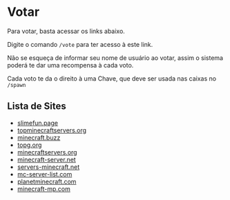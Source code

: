 # Votar

Para votar, basta acessar os links abaixo. 

Digite o comando `/vote` para ter acesso à este link.

Não se esqueça de informar seu nome de usuário ao votar, assim o sistema poderá te dar uma recompensa à cada voto. 

Cada voto te da o direito à uma Chave, que deve ser usada nas caixas no `/spawn`

## Lista de Sites

- [slimefun.page](https://slimefun.page/main/servers/server/slug/2-servidor-da-ordem)
- [topminecraftservers.org](https://topminecraftservers.org/vote/36407)
- [minecraft.buzz](https://minecraft.buzz/vote/9617)
- [topg.org](https://topg.org/minecraft-servers/server-660362)
- [minecraftservers.org](https://minecraftservers.org/vote/658705)
- [minecraft-server.net](https://minecraft-server.net/vote/servidor-da-ordem/)
- [servers-minecraft.net](https://servers-minecraft.net/server-servidor-da-ordem.26426/vote)
- [mc-server-list.com](https://mc-server-list.com/server/1564-servidor-da-ordem/vote/)
- [planetminecraft.com](https://www.planetminecraft.com/server/servidor-da-ordem/)
- [minecraft-mp.com](https://minecraft-mp.com/server/328124/vote/)
